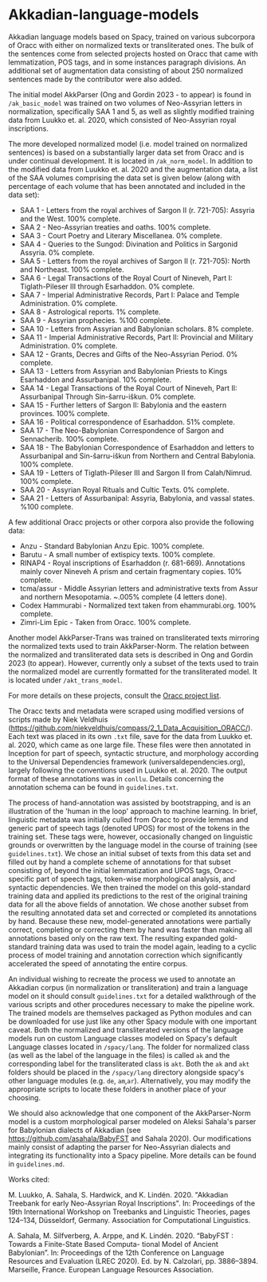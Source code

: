 # Akkadian-language-models

Akkadian language models based on Spacy, trained on various subcorpora of Oracc with either on normalized texts or transliterated ones. The bulk of the sentences come from selected projects hosted on Oracc that came with lemmatization, POS tags, and in some instances paragraph divisions. An additional set of augmentation data consisting of about 250 normalized sentences made by the contributor were also added. 

The initial model AkkParser (Ong and Gordin 2023 - to appear) is found in `/ak_basic_model` was trained on two volumes of Neo-Assyrian letters in normalization, specifically SAA 1 and 5, as well as slightly
modified training data from Luukko et. al. 2020, which consisted of Neo-Assyrian royal inscriptions.

The more developed normalized model (i.e. model trained on normalized sentences) is based on a substantially larger data set from Oracc and is under continual development. It is located in `/ak_norm_model`. In addition to the modified data from Luukko et. al. 2020 and the augmentation data, a list of the SAA volumes comprising the data set is given below (along with percentage of each volume that has been annotated and included in the data set): 

* SAA 1 - Letters from the royal archives of Sargon II (r. 721-705): Assyria and the West. 100% complete.
* SAA 2 - Neo-Assyrian treaties and oaths. 100% complete.
* SAA 3 - Court Poetry and Literary Miscellanea. 0% complete.
* SAA 4 - Queries to the Sungod: Divination and Politics in Sargonid Assyria. 0% complete.
* SAA 5 - Letters from the royal archives of Sargon II (r. 721-705): North and Northeast. 100% complete. 
* SAA 6 - Legal Transactions of the Royal Court of Nineveh, Part I: Tiglath-Pileser III through Esarhaddon. 0% complete.
* SAA 7 - Imperial Administrative Records, Part I: Palace and Temple Administration. 0% complete.
* SAA 8 - Astrological reports. 1% complete.
* SAA 9 - Assyrian prophecies. %100 complete.
* SAA 10 - Letters from Assyrian and Babylonian scholars. 8% complete.
* SAA 11 - Imperial Administrative Records, Part II: Provincial and Military Administration. 0% complete.
* SAA 12 - Grants, Decres and Gifts of the Neo-Assyrian Period. 0% complete.
* SAA 13 - Letters from Assyrian and Babylonian Priests to Kings Esarhaddon and Assurbanipal. 10% complete.
* SAA 14 - Legal Transactions of the Royal Court of Nineveh, Part II: Assurbanipal Through Sin-šarru-iškun. 0% complete.
* SAA 15 - Further letters of Sargon II: Babylonia and the eastern provinces. 100% complete.
* SAA 16 - Political correspondence of Esarhaddon. 51% complete.
* SAA 17 - The Neo-Babylonian Correspondence of Sargon and Sennacherib. 100% complete.
* SAA 18 - The Babylonian Correspondence of Esarhaddon and letters to Assurbanipal and Sin-šarru-iškun from Northern and Central Babylonia. 100% complete.
* SAA 19 - Letters of Tiglath-Pileser III and Sargon II from Calah/Nimrud. 100% complete.
* SAA 20 - Assyrian Royal Rituals and Cultic Texts. 0% complete.
* SAA 21 - Letters of Assurbanipal: Assyria, Babylonia, and vassal states. %100 complete.

A few additional Oracc projects or other corpora also provide the following data:

* Anzu - Standard Babylonian Anzu Epic. 100% complete.
* Barutu - A small number of extispicy texts. 100% complete.
* RINAP4 - Royal inscriptions of Esarhaddon (r. 681-669). Annotations mainly cover Nineveh A prism and certain fragmentary copies. 10% complete.
* tcma/assur - Middle Assyrian letters and administrative texts from Assur and northern Mesopotamia. ~.005% complete (4 letters done).
* Codex Hammurabi - Normalized text taken from ehammurabi.org. 100% complete.
* Zimri-Lim Epic - Taken from Oracc. 100% complete.

Another model AkkParser-Trans was trained on transliterated texts mirroring the normalized texts used to train AkkParser-Norm. The relation between the normalized and transliterated data sets is described in Ong and Gordin 2023 (to appear). However, currently only a subset of the texts used to train the normalized model are currently formatted for the transliterated model. It is located under `/akt_trans_model`.  

For more details on these projects, consult the [Oracc project list](http://oracc.museum.upenn.edu/projectlist.html).

The Oracc texts and metadata were scraped using modified versions of scripts made by Niek Veldhuis (https://github.com/niekveldhuis/compass/2_1_Data_Acquisition_ORACC/). 
Each text was placed in its own ```.txt``` file, save for the data from Luukko et. al. 2020, which came as one large file. 
These files were then annotated in Inception for part of speech, syntactic structure, and morphology according to the Universal Dependencies framework (universaldependencies.org), largely following the conventions used in Luukko et. al. 2020. The output format of these annotations
was in ```conllu```. Details concerning the annotation schema can be found in ```guidelines.txt```. 

The process of hand-annotation was assisted by bootstrapping, and is an illustration of the 'human in the loop' approach to machine learning. In brief, linguistic metadata was initially culled from Oracc to provide lemmas and generic
part of speech tags (denoted UPOS) for most of the tokens in the training set. These tags were, however, occasionally changed on linguistic grounds  or overwritten by the language model in the course of training (see ```guidelines.txt```). We chose an initial subset of texts from this data set and filled out by hand a complete scheme of annotations for that subset consisting of, beyond the initial lemmatization and UPOS tags, Oracc-specific part of speech tags, token-wise morphological analysis, and syntactic dependencies. We then trained the model on this gold-standard training data and applied its predictions to the rest of the original training data for all the above fields of annotation. We chose another subset from the resulting annotated data set and corrected or completed its annotations by hand. Because these new, model-generated annotations were partially correct, completing or correcting them by hand was faster than making all annotations based only on the raw text. The resulting expanded gold-standard training data was used to train the model again, leading to a cyclic process of model training and annotation correction which significantly accelerated the speed of annotating the entire corpus.

An individual wishing to recreate the process we used to annotate an Akkadian corpus (in normalization or transliteration) and train a language model on it should consult ```guidelines.txt``` for a detailed walkthrough of the various scripts and other procedures necessary to make the pipeline work.
The trained models are themselves packaged as Python modules and can be downloaded for use just like any other Spacy module with one
important caveat. Both the normalized and transliterated versions of the language models run on custom Language classes modeled on Spacy's
default Language classes located in ```/spacy/lang```. The folder for normalized class (as well as the label of the language in the files) is called ```ak``` and the corresponding label for the transliterated class is ```akt```. Both the ```ak``` and ```akt``` folders should be placed in the ```/spacy/lang``` directory alongside spacy's other language modules (e.g. ```de```, ```am```,```ar```). Alternatively, you may modify the appropriate scripts to locate these folders in another place of your choosing. 

We should also acknowledge that one component of the AkkParser-Norm model is a custom morphological parser modeled on Aleksi Sahala's parser for
Babylonian dialects of Akkadian (see https://github.com/asahala/BabyFST and Sahala 2020). Our modifications mainly consist of adapting the parser
for Neo-Assyrian dialects and integrating its functionality into a Spacy pipeline. More details can be found in ```guidelines.md```.

Works cited:

M. Luukko, A. Sahala, S. Hardwick, and K. Lindén. 2020. "Akkadian Treebank for early Neo-Assyrian Royal Inscriptions". In: Proceedings of the 19th International Workshop on Treebanks and Linguistic Theories, pages 124–134, Düsseldorf, Germany. Association for Computational Linguistics.

A. Sahala, M. Silfverberg, A. Arppe, and K. Lindén. 2020. “BabyFST : Towards a Finite-State Based Computa-
tional Model of Ancient Babylonian”. In: Proceedings of the 12th Conference on Language Resources and
Evaluation (LREC 2020). Ed. by N. Calzolari, pp. 3886–3894. Marseille, France. European Language Resources Association.
